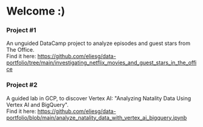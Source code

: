 # Welcome :)

### Project #1
An unguided DataCamp project to analyze episodes and guest stars from The Office.  
Find it here: https://github.com/eliesg/data-portfolio/tree/main/investigating_netflix_movies_and_guest_stars_in_the_office


### Project #2
A guided lab in GCP, to discover Vertex AI: "Analyzing Natality Data Using Vertex AI and BigQuery".  
Find it here: https://github.com/eliesg/data-portfolio/blob/main/analyze_natality_data_with_vertex_ai_bigquery.ipynb
